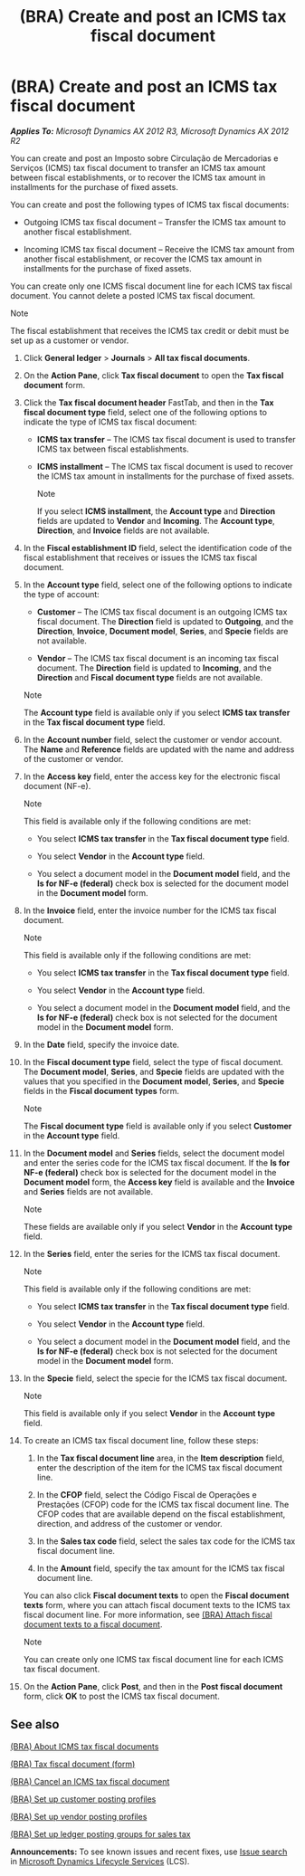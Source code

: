 ﻿---
title: (BRA) Create and post an ICMS tax fiscal document
TOCTitle: (BRA) Create and post an ICMS tax fiscal document
ms:assetid: 392994f5-3e38-459c-b4dd-58450f16a8f4
ms:mtpsurl: https://technet.microsoft.com/en-us/library/JJ710463(v=AX.60)
ms:contentKeyID: 49384355
ms.date: 04/18/2014
mtps_version: v=AX.60
f1_keywords:
- BRA
- Brazil
- ICMS tax document
- tax document
- post and print
---

# (BRA) Create and post an ICMS tax fiscal document 


_**Applies To:** Microsoft Dynamics AX 2012 R3, Microsoft Dynamics AX 2012 R2_

You can create and post an Imposto sobre Circulação de Mercadorias e Serviços (ICMS) tax fiscal document to transfer an ICMS tax amount between fiscal establishments, or to recover the ICMS tax amount in installments for the purchase of fixed assets.

You can create and post the following types of ICMS tax fiscal documents:

  - Outgoing ICMS tax fiscal document – Transfer the ICMS tax amount to another fiscal establishment.

  - Incoming ICMS tax fiscal document – Receive the ICMS tax amount from another fiscal establishment, or recover the ICMS tax amount in installments for the purchase of fixed assets.

You can create only one ICMS fiscal document line for each ICMS tax fiscal document. You cannot delete a posted ICMS tax fiscal document.


> [!NOTE]
> <P>The fiscal establishment that receives the ICMS tax credit or debit must be set up as a customer or vendor.</P>



1.  Click **General ledger** \> **Journals** \> **All tax fiscal documents**.

2.  On the **Action Pane**, click **Tax fiscal document** to open the **Tax fiscal document** form.

3.  Click the **Tax fiscal document header** FastTab, and then in the **Tax fiscal document type** field, select one of the following options to indicate the type of ICMS tax fiscal document:
    
      - **ICMS tax transfer** – The ICMS tax fiscal document is used to transfer ICMS tax between fiscal establishments.
    
      - **ICMS installment** – The ICMS tax fiscal document is used to recover the ICMS tax amount in installments for the purchase of fixed assets.
        

        > [!NOTE]
        > <P>If you select <STRONG>ICMS installment</STRONG>, the <STRONG>Account type</STRONG> and <STRONG>Direction</STRONG> fields are updated to <STRONG>Vendor</STRONG> and <STRONG>Incoming</STRONG>. The <STRONG>Account type</STRONG>, <STRONG>Direction</STRONG>, and <STRONG>Invoice</STRONG> fields are not available.</P>



4.  In the **Fiscal establishment ID** field, select the identification code of the fiscal establishment that receives or issues the ICMS tax fiscal document.

5.  In the **Account type** field, select one of the following options to indicate the type of account:
    
      - **Customer** – The ICMS tax fiscal document is an outgoing ICMS tax fiscal document. The **Direction** field is updated to **Outgoing**, and the **Direction**, **Invoice**, **Document model**, **Series**, and **Specie** fields are not available.
    
      - **Vendor** – The ICMS tax fiscal document is an incoming tax fiscal document. The **Direction** field is updated to **Incoming**, and the **Direction** and **Fiscal document type** fields are not available.
    

    > [!NOTE]
    > <P>The <STRONG>Account type</STRONG> field is available only if you select <STRONG>ICMS tax transfer</STRONG> in the <STRONG>Tax fiscal document type</STRONG> field.</P>



6.  In the **Account number** field, select the customer or vendor account. The **Name** and **Reference** fields are updated with the name and address of the customer or vendor.

7.  In the **Access key** field, enter the access key for the electronic fiscal document (NF-e).
    

    > [!NOTE]
    > <P>This field is available only if the following conditions are met:</P>
    > <UL>
    > <LI>
    > <P>You select <STRONG>ICMS tax transfer</STRONG> in the <STRONG>Tax fiscal document type</STRONG> field.</P>
    > <LI>
    > <P>You select <STRONG>Vendor</STRONG> in the <STRONG>Account type</STRONG> field.</P>
    > <LI>
    > <P>You select a document model in the <STRONG>Document model</STRONG> field, and the <STRONG>Is for NF-e (federal)</STRONG> check box is selected for the document model in the <STRONG>Document model</STRONG> form.</P></LI></UL>



8.  In the **Invoice** field, enter the invoice number for the ICMS tax fiscal document.
    

    > [!NOTE]
    > <P>This field is available only if the following conditions are met:</P>
    > <UL>
    > <LI>
    > <P>You select <STRONG>ICMS tax transfer</STRONG> in the <STRONG>Tax fiscal document type</STRONG> field.</P>
    > <LI>
    > <P>You select <STRONG>Vendor</STRONG> in the <STRONG>Account type</STRONG> field.</P>
    > <LI>
    > <P>You select a document model in the <STRONG>Document model</STRONG> field, and the <STRONG>Is for NF-e (federal)</STRONG> check box is not selected for the document model in the <STRONG>Document model</STRONG> form.</P></LI></UL>



9.  In the **Date** field, specify the invoice date.

10. In the **Fiscal document type** field, select the type of fiscal document. The **Document model**, **Series**, and **Specie** fields are updated with the values that you specified in the **Document model**, **Series**, and **Specie** fields in the **Fiscal document types** form.
    

    > [!NOTE]
    > <P>The <STRONG>Fiscal document type</STRONG> field is available only if you select <STRONG>Customer</STRONG> in the <STRONG>Account type</STRONG> field.</P>



11. In the **Document model** and **Series** fields, select the document model and enter the series code for the ICMS tax fiscal document. If the **Is for NF-e (federal)** check box is selected for the document model in the **Document model** form, the **Access key** field is available and the **Invoice** and **Series** fields are not available.
    

    > [!NOTE]
    > <P>These fields are available only if you select <STRONG>Vendor</STRONG> in the <STRONG>Account type</STRONG> field.</P>



12. In the **Series** field, enter the series for the ICMS tax fiscal document.
    

    > [!NOTE]
    > <P>This field is available only if the following conditions are met:</P>
    > <UL>
    > <LI>
    > <P>You select <STRONG>ICMS tax transfer</STRONG> in the <STRONG>Tax fiscal document type</STRONG> field.</P>
    > <LI>
    > <P>You select <STRONG>Vendor</STRONG> in the <STRONG>Account type</STRONG> field.</P>
    > <LI>
    > <P>You select a document model in the <STRONG>Document model</STRONG> field, and the <STRONG>Is for NF-e (federal)</STRONG> check box is not selected for the document model in the <STRONG>Document model</STRONG> form.</P></LI></UL>



13. In the **Specie** field, select the specie for the ICMS tax fiscal document.
    

    > [!NOTE]
    > <P>This field is available only if you select <STRONG>Vendor</STRONG> in the <STRONG>Account type</STRONG> field.</P>



14. To create an ICMS tax fiscal document line, follow these steps:
    
    1.  In the **Tax fiscal document line** area, in the **Item description** field, enter the description of the item for the ICMS tax fiscal document line.
    
    2.  In the **CFOP** field, select the Código Fiscal de Operações e Prestações (CFOP) code for the ICMS tax fiscal document line. The CFOP codes that are available depend on the fiscal establishment, direction, and address of the customer or vendor.
    
    3.  In the **Sales tax code** field, select the sales tax code for the ICMS tax fiscal document line.
    
    4.  In the **Amount** field, specify the tax amount for the ICMS tax fiscal document line.
    
    You can also click **Fiscal document texts** to open the **Fiscal document texts** form, where you can attach fiscal document texts to the ICMS tax fiscal document line. For more information, see [(BRA) Attach fiscal document texts to a fiscal document](bra-attach-fiscal-document-texts-to-a-fiscal-document.md).
    

    > [!NOTE]
    > <P>You can create only one ICMS tax fiscal document line for each ICMS tax fiscal document.</P>



15. On the **Action Pane**, click **Post**, and then in the **Post fiscal document** form, click **OK** to post the ICMS tax fiscal document.

## See also

[(BRA) About ICMS tax fiscal documents](bra-about-icms-tax-fiscal-documents.md)

[(BRA) Tax fiscal document (form)](https://technet.microsoft.com/en-us/library/jj710428\(v=ax.60\))

[(BRA) Cancel an ICMS tax fiscal document](bra-cancel-an-icms-tax-fiscal-document.md)

[(BRA) Set up customer posting profiles](bra-set-up-customer-posting-profiles.md)

[(BRA) Set up vendor posting profiles](bra-set-up-vendor-posting-profiles.md)

[(BRA) Set up ledger posting groups for sales tax](bra-set-up-ledger-posting-groups-for-sales-tax.md)

  
**Announcements:** To see known issues and recent fixes, use [Issue search](http://go.microsoft.com/fwlink/?linkid=389258) in [Microsoft Dynamics Lifecycle Services](http://go.microsoft.com/fwlink/?linkid=306505) (LCS).


